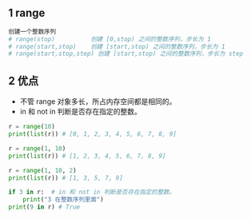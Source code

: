 ## 1 range

```python
创建一个整数序列
# range(stop)          创建 [0,stop) 之间的整数序列，步长为 1 
# range(start,stop)    创建 [start,stop) 之间的整数序列，步长为 1 
# range(start,stop,step) 创建 [start,stop) 之间的整数序列，步长为 step
```

## 2 优点

* 不管 range 对象多长，所占内存空间都是相同的。
* in 和 not in 判断是否存在指定的整数。

```python
r = range(10)
print(list(r)) # [0, 1, 2, 3, 4, 5, 6, 7, 8, 9]

r = range(1, 10) 
print(list(r)) # [1, 2, 3, 4, 5, 6, 7, 8, 9]

r = range(1, 10, 2) 
print(list(r)) # [1, 3, 5, 7, 9]

if 3 in r:  # in 和 not in 判断是否存在指定的整数。
    print("3 在整数序列里面")
print(9 in r) # True
```

